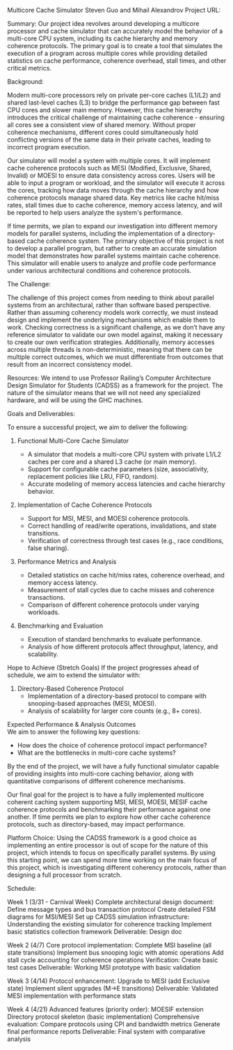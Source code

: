 Multicore Cache Simulator
Steven Guo and Mihail Alexandrov
Project URL: 

Summary:
Our project idea revolves around developing a multicore processor and cache simulator that can accurately model the behavior of a multi-core CPU system, including its cache hierarchy and memory coherence protocols. The primary goal is to create a tool that simulates the execution of a program across multiple cores while providing detailed statistics on cache performance, coherence overhead, stall times, and other critical metrics. 


Background:

Modern multi-core processors rely on private per-core caches (L1/L2) and shared last-level caches (L3) to bridge the performance gap between fast CPU cores and slower main memory. However, this cache hierarchy introduces the critical challenge of maintaining cache coherence - ensuring all cores see a consistent view of shared memory. Without proper coherence mechanisms, different cores could simultaneously hold conflicting versions of the same data in their private caches, leading to incorrect program execution. 

Our simulator will model a system with multiple cores. It will implement cache coherence protocols such as MESI (Modified, Exclusive, Shared, Invalid) or MOESI to ensure data consistency across cores. Users will be able to input a program or workload, and the simulator will execute it across the cores, tracking how data moves through the cache hierarchy and how coherence protocols manage shared data. Key metrics like cache hit/miss rates, stall times due to cache coherence, memory access latency, and will be reported to help users analyze the system's performance.

If time permits, we plan to expand our investigation into different memory models for parallel systems, including the implementation of a directory-based cache coherence system. The primary objective of this project is not to develop a parallel program, but rather to create an accurate simulation model that demonstrates how parallel systems maintain cache coherence. This simulator will enable users to analyze and profile code performance under various architectural conditions and coherence protocols.









The Challenge:

The challenge of this project comes from needing to think about parallel systems from an architectural, rather than software based perspective. Rather than assuming coherency models work correctly, we must instead design and implement the underlying mechanisms which enable them to work. Checking correctness is a significant challenge, as we don’t have any reference simulator to validate our own model against, making it necessary to create our own verification strategies. Additionally, memory accesses across multiple threads is non-deterministic, meaning that there can be multiple correct outcomes, which we must differentiate from outcomes that result from an incorrect consistency model. 

Resources:
We intend to use Professor Railing’s Computer Architecture Design Simulator for Students (CADSS) as a framework for the project. The nature of the simulator means that we will not need any specialized hardware, and will be using the GHC machines.

Goals and Deliverables:

To ensure a successful project, we aim to deliver the following:  

1. Functional Multi-Core Cache Simulator
   - A simulator that models a multi-core CPU system with private L1/L2 caches per core and a shared L3 cache (or main memory).  
   - Support for configurable cache parameters (size, associativity, replacement policies like LRU, FIFO, random).  
   - Accurate modeling of memory access latencies and cache hierarchy behavior.  

2. Implementation of Cache Coherence Protocols
   - Support for MSI, MESI, and MOESI coherence protocols.  
   - Correct handling of read/write operations, invalidations, and state transitions.  
   - Verification of correctness through test cases (e.g., race conditions, false sharing).  

3. Performance Metrics and Analysis
   - Detailed statistics on cache hit/miss rates, coherence overhead, and memory access latency.  
   - Measurement of stall cycles due to cache misses and coherence transactions.  
   - Comparison of different coherence protocols under varying workloads.  

4. Benchmarking and Evaluation
   - Execution of standard benchmarks to evaluate performance.  
   - Analysis of how different protocols affect throughput, latency, and scalability.  






Hope to Achieve (Stretch Goals) 
If the project progresses ahead of schedule, we aim to extend the simulator with:  

1. Directory-Based Coherence Protocol
   - Implementation of a directory-based protocol to compare with snooping-based approaches (MESI, MOESI).  
   - Analysis of scalability for larger core counts (e.g., 8+ cores).  

Expected Performance & Analysis Outcomes  
We aim to answer the following key questions:  
- How does the choice of coherence protocol impact performance?  
- What are the bottlenecks in multi-core cache systems?  

By the end of the project, we will have a fully functional simulator capable of providing insights into multi-core caching behavior, along with quantitative comparisons of different coherence mechanisms.  

Our final goal for the project is to have a fully implemented multicore coherent caching system supporting MSI, MESI, MOESI, MESIF cache coherence protocols and benchmarking their performance against one another. If time permits we plan to explore how other cache coherence protocols, such as directory-based, may impact performance. 

Platform Choice:
Using the CADSS framework is a good choice as implementing an entire processor is out of scope for the nature of this project, which intends to focus on specifically parallel systems. By using this starting point, we can spend more time working on the main focus of this project, which is investigating different coherency protocols, rather than designing a full processor from scratch.














Schedule:

Week 1 (3/31 - Carnival Week)
Complete architectural design document:
Define message types and bus transaction protocol
Create detailed FSM diagrams for MSI/MESI
Set up CADSS simulation infrastructure:
Understanding the existing simulator for coherence tracking
Implement basic statistics collection framework
Deliverable: Design doc 

Week 2 (4/7)
Core protocol implementation:
Complete MSI baseline (all state transitions)
Implement bus snooping logic with atomic operations
Add stall cycle accounting for coherence operations
Verification: 
Create basic test cases
Deliverable: Working MSI prototype with basic validation

Week 3 (4/14)
Protocol enhancement:
Upgrade to MESI (add Exclusive state)
Implement silent upgrades (M→E transitions)
Deliverable: Validated MESI implementation with performance stats

Week 4 (4/21)
Advanced features (priority order):
MOESIF extension
Directory protocol skeleton (basic implementation)
Comprehensive evaluation:
Compare protocols using CPI and bandwidth metrics
Generate final performance reports
Deliverable: Final system with comparative analysis



